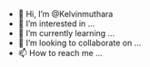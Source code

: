 - 👋 Hi, I’m @Kelvinmuthara
- 👀 I’m interested in ...
- 🌱 I’m currently learning ...
- 💞️ I’m looking to collaborate on ...
- 📫 How to reach me ...

<!---
Kelvinmuthara/Kelvinmuthara is a ✨ special ✨ repository because its `README.md` (this file) appears on your GitHub profile.
You can click the Preview link to take a look at your changes.
--->
